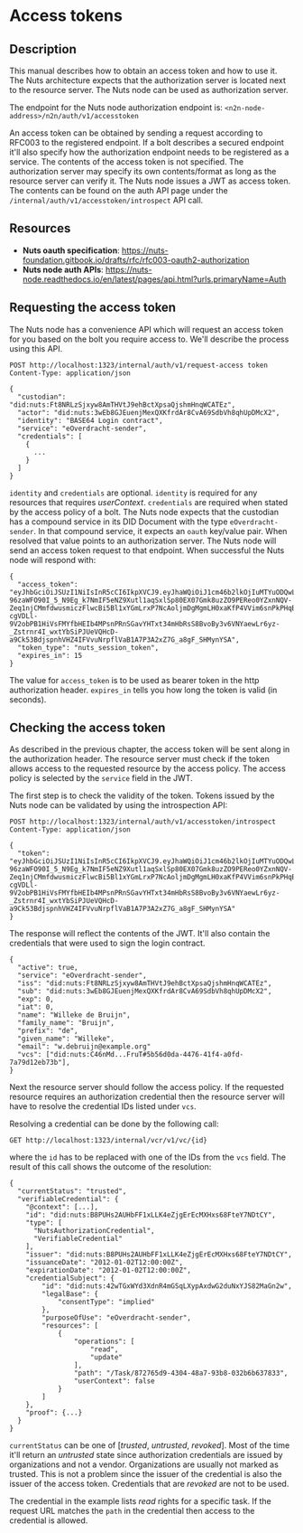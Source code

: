 # Access tokens

## Description

This manual describes how to obtain an access token and how to use it.
The Nuts architecture expects that the authorization server is located next to the resource server.
The Nuts node can be used as authorization server.

The endpoint for the Nuts node authorization endpoint is: `<n2n-node-address>/n2n/auth/v1/accesstoken`

An access token can be obtained by sending a request according to RFC003 to the registered endpoint.
If a bolt describes a secured endpoint it'll also specify how the authorization endpoint needs to be registered as a service.
The contents of the access token is not specified. The authorization server may specify its own contents/format as long as the resource server can verify it.
The Nuts node issues a JWT as access token. 
The contents can be found on the auth API page under the `/internal/auth/v1/accesstoken/introspect` API call.

## Resources

- **Nuts oauth specification**: https://nuts-foundation.gitbook.io/drafts/rfc/rfc003-oauth2-authorization
- **Nuts node auth APIs**: https://nuts-node.readthedocs.io/en/latest/pages/api.html?urls.primaryName=Auth

## Requesting the access token

The Nuts node has a convenience API which will request an access token for you based on the bolt you require access to.
We'll describe the process using this API.

```http request
POST http://localhost:1323/internal/auth/v1/request-access token
Content-Type: application/json

{
  "custodian": "did:nuts:Ft8NRLzSjxyw8AmTHVtJ9ehBctXpsaQjshmHnqWCATEz",
  "actor": "did:nuts:3wEb8GJEuenjMexQXKfrdAr8CvA69SdbVh8qhUpDMcX2",
  "identity": "BASE64 Login contract",
  "service": "eOverdracht-sender",
  "credentials": [
    {
      ...
    }
  ]
}
```
`identity` and `credentials` are optional. `identity` is required for any resources that requires *userContext*.
`credentials` are required when stated by the access policy of a bolt.
The Nuts node expects that the custodian has a compound service in its DID Document with the type `eOverdracht-sender`.
In that compound service, it expects an `oauth` key/value pair. When resolved that value points to an authorization server.
The Nuts node will send an access token request to that endpoint.
When successful the Nuts node will respond with:

```
{
  "access_token": "eyJhbGciOiJSUzI1NiIsInR5cCI6IkpXVCJ9.eyJhaWQiOiJ1cm46b2lkOjIuMTYuODQwLjEuMTEzODgzLjIuNC42LjE6MDAwMDAwMDAiLCJleHAiOjE1ODE0MTI2NjcsImlhdCI6MTU4MTQxMTc2NywiaXNzIjoidXJuOm9pZDoyLjE2Ljg0MC4xLjExMzg4My4yLjQuNi4xOjAwMDAwMDAxIiwic2lkIjoidXJuOm9pZDoyLjE2Ljg0MC4xLjExMzg4My4yLjQuNi4zOjk5OTk5OTk5MCIsInN1YiI6IiJ9.OhniTJcPS45nhJVqXfxsngG5eYS_0BvqFg-96zaWFO90I_5_N9Eg_k7NmIF5eNZ9Xutl1aqSxlSp80EX07Gmk8uzZO9PEReo0YZxnNQV-Zeq1njCMmfdwusmiczFlwcBi5Bl1xYGmLrxP7NcAoljmDgMgmLH0xaKfP4VVim6snPkPHqBdSzAgSrrc-cgVDLl-9V2obPB1HiVsFMYfbHEIb4MPsnPRnSGavYHTxt34mHbRsS8BvoBy3v6VNYaewLr6yz-_Zstrnr4I_wxtYbSiPJUeVQHcD-a9Ck53BdjspnhVHZ4IFVvuNrpflVaB1A7P3A2xZ7G_a8gF_SHMynYSA",
  "token_type": "nuts_session_token",
  "expires_in": 15
}
```

The value for `access_token` is to be used as bearer token in the http authorization header.
`expires_in` tells you how long the token is valid (in seconds).

## Checking the access token

As described in the previous chapter, the access token will be sent along in the authorization header.
The resource server must check if the token allows access to the requested resource by the access policy.
The access policy is selected by the `service` field in the JWT.

The first step is to check the validity of the token. Tokens issued by the Nuts node can be validated by using the introspection API:

```http request
POST http://localhost:1323/internal/auth/v1/accesstoken/introspect
Content-Type: application/json

{
  "token": "eyJhbGciOiJSUzI1NiIsInR5cCI6IkpXVCJ9.eyJhaWQiOiJ1cm46b2lkOjIuMTYuODQwLjEuMTEzODgzLjIuNC42LjE6MDAwMDAwMDAiLCJleHAiOjE1ODE0MTI2NjcsImlhdCI6MTU4MTQxMTc2NywiaXNzIjoidXJuOm9pZDoyLjE2Ljg0MC4xLjExMzg4My4yLjQuNi4xOjAwMDAwMDAxIiwic2lkIjoidXJuOm9pZDoyLjE2Ljg0MC4xLjExMzg4My4yLjQuNi4zOjk5OTk5OTk5MCIsInN1YiI6IiJ9.OhniTJcPS45nhJVqXfxsngG5eYS_0BvqFg-96zaWFO90I_5_N9Eg_k7NmIF5eNZ9Xutl1aqSxlSp80EX07Gmk8uzZO9PEReo0YZxnNQV-Zeq1njCMmfdwusmiczFlwcBi5Bl1xYGmLrxP7NcAoljmDgMgmLH0xaKfP4VVim6snPkPHqBdSzAgSrrc-cgVDLl-9V2obPB1HiVsFMYfbHEIb4MPsnPRnSGavYHTxt34mHbRsS8BvoBy3v6VNYaewLr6yz-_Zstrnr4I_wxtYbSiPJUeVQHcD-a9Ck53BdjspnhVHZ4IFVvuNrpflVaB1A7P3A2xZ7G_a8gF_SHMynYSA"
}
```

The response will reflect the contents of the JWT. It'll also contain the credentials that were used to sign the login contract.

```
{
  "active": true,
  "service": "eOverdracht-sender",
  "iss": "did:nuts:Ft8NRLzSjxyw8AmTHVtJ9ehBctXpsaQjshmHnqWCATEz",
  "sub": "did:nuts:3wEb8GJEuenjMexQXKfrdAr8CvA69SdbVh8qhUpDMcX2",
  "exp": 0,
  "iat": 0,
  "name": "Willeke de Bruijn",
  "family_name": "Bruijn",
  "prefix": "de",
  "given_name": "Willeke",
  "email": "w.debruijn@example.org"
  "vcs": ["did:nuts:C46nMd...FruT#5b56d0da-4476-41f4-a0fd-7a79d12eb73b"],
}

```
Next the resource server should follow the access policy. 
If the requested resource requires an authorization credential then the resource server will have to resolve the credential IDs listed under `vcs`.

Resolving a credential can be done by the following call:

```http request
GET http://localhost:1323/internal/vcr/v1/vc/{id}
```

where the `id` has to be replaced with one of the IDs from the `vcs` field.
The result of this call shows the outcome of the resolution:

```
{
  "currentStatus": "trusted",
  "verifiableCredential": {
    "@context": [...],
    "id": "did:nuts:B8PUHs2AUHbFF1xLLK4eZjgErEcMXHxs68FteY7NDtCY",
    "type": [
      "NutsAuthorizationCredential",
      "VerifiableCredential"
    ],
    "issuer": "did:nuts:B8PUHs2AUHbFF1xLLK4eZjgErEcMXHxs68FteY7NDtCY",
    "issuanceDate": "2012-01-02T12:00:00Z",
    "expirationDate": "2012-01-02T12:00:00Z",
    "credentialSubject": {
        "id": "did:nuts:42wTGxWYd3XdnR4mGSqLXypAxdwG2duNxYJS82MaGn2w",
        "legalBase": {
            "consentType": "implied"
        },
        "purposeOfUse": "eOverdracht-sender",
        "resources": [
            {
                "operations": [
                    "read",
                    "update"
                ],
                "path": "/Task/872765d9-4304-48a7-93b8-032b6b637833",
                "userContext": false
            }
        ]
    },
    "proof": {...}
  }
}
```

`currentStatus` can be one of [*trusted*, *untrusted*, *revoked*]. Most of the time it'll return an *untrusted* state since authorization credentials are issued by organizations and not a vendor. Organizations are usually not marked as trusted.
This is not a problem since the issuer of the credential is also the issuer of the access token.
Credentials that are *revoked* are not to be used.

The credential in the example lists *read* rights for a specific task. If the request URL matches the `path` in the credential then access to the credential is allowed.

